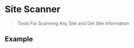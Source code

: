 # Site Scanner
> Tools For Scanning Any Site and Get Site Information

## Example
<a href="https://raw.githubusercontent.com/NumeXx/site-scanner/main/lihat.png"></a>
